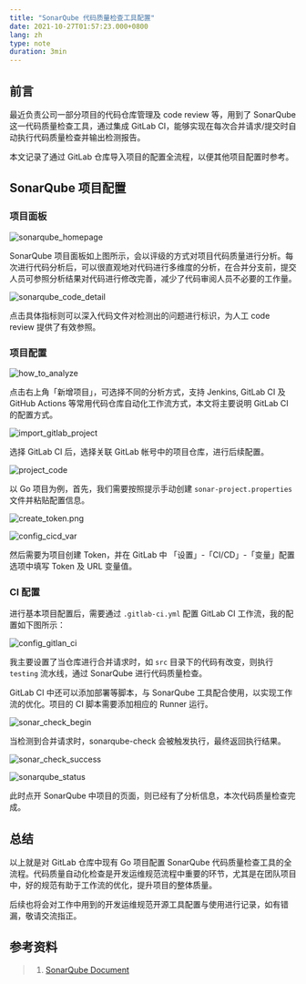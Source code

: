 ```yaml
---
title: "SonarQube 代码质量检查工具配置"
date: 2021-10-27T01:57:23.000+0800
lang: zh
type: note
duration: 3min
---
```


## 前言

最近负责公司一部分项目的代码仓库管理及 code review 等，用到了 SonarQube 这一代码质量检查工具，通过集成 GitLab CI，能够实现在每次合并请求/提交时自动执行代码质量检查并输出检测报告。

本文记录了通过 GitLab 仓库导入项目的配置全流程，以便其他项目配置时参考。

## SonarQube 项目配置

### 项目面板

![sonarqube_homepage](https://image.pseudoyu.com/images/sonarqube_homepage.png)

SonarQube 项目面板如上图所示，会以评级的方式对项目代码质量进行分析。每次进行代码分析后，可以很直观地对代码进行多维度的分析，在合并分支前，提交人员可参照分析结果对代码进行修改完善，减少了代码审阅人员不必要的工作量。

![sonarqube_code_detail](https://image.pseudoyu.com/images/sonarqube_code_detail.png)

点击具体指标则可以深入代码文件对检测出的问题进行标识，为人工 code review 提供了有效参照。

### 项目配置

![how_to_analyze](https://image.pseudoyu.com/images/how_to_analyze.png)

点击右上角「新增项目」，可选择不同的分析方式，支持 Jenkins, GitLab CI 及 GitHub Actions 等常用代码仓库自动化工作流方式，本文将主要说明 GitLab CI 的配置方式。

![import_gitlab_project](https://image.pseudoyu.com/images/import_gitlab_project.png)

选择 GitLab CI 后，选择关联 GitLab 帐号中的项目仓库，进行后续配置。

![project_code](https://image.pseudoyu.com/images/project_code.png)

以 Go 项目为例，首先，我们需要按照提示手动创建 `sonar-project.properties` 文件并粘贴配置信息。

![create_token.png](https://image.pseudoyu.com/images/create_token.png.png)

![config_cicd_var](https://image.pseudoyu.com/images/config_cicd_var.png)

然后需要为项目创建 Token，并在 GitLab 中 「设置」-「CI/CD」-「变量」配置选项中填写 Token 及 URL 变量值。

### CI 配置

进行基本项目配置后，需要通过 `.gitlab-ci.yml` 配置 GitLab CI 工作流，我的配置如下图所示：

![config_gitlan_ci](https://image.pseudoyu.com/images/config_gitlan_ci.png)

我主要设置了当仓库进行合并请求时，如 `src` 目录下的代码有改变，则执行 `testing` 流水线，通过 SonarQube 进行代码质量检查。

GitLab CI 中还可以添加部署等脚本，与 SonarQube 工具配合使用，以实现工作流的优化。项目的 CI 脚本需要添加相应的 Runner 运行。

![sonar_check_begin](https://image.pseudoyu.com/images/sonar_check_begin.png)

当检测到合并请求时，sonarqube-check 会被触发执行，最终返回执行结果。

![sonar_check_success](https://image.pseudoyu.com/images/sonar_check_success.png)

![sonarqube_status](https://image.pseudoyu.com/images/sonarqube_status.png)

此时点开 SonarQube 中项目的页面，则已经有了分析信息，本次代码质量检查完成。

## 总结

以上就是对 GitLab 仓库中现有 Go 项目配置 SonarQube 代码质量检查工具的全流程。代码质量自动化检查是开发运维规范流程中重要的环节，尤其是在团队项目中，好的规范有助于工作流的优化，提升项目的整体质量。

后续也将会对工作中用到的开发运维规范开源工具配置与使用进行记录，如有错漏，敬请交流指正。

## 参考资料

> 1. [SonarQube Document](https://docs.sonarqube.org/latest/)
